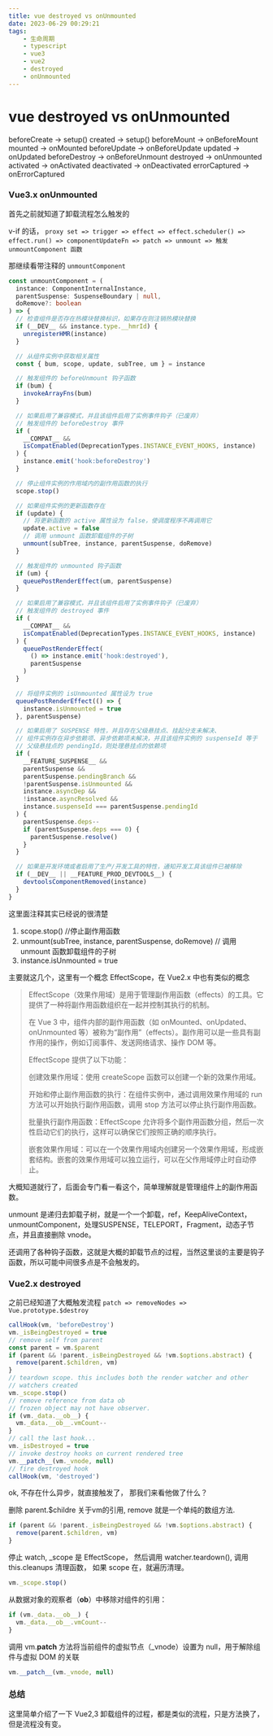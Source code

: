 ```yaml
---
title: vue destroyed vs onUnmounted
date: 2023-06-29 00:29:21
tags: 
    - 生命周期
    - typescript
    - vue3
    - vue2
    - destroyed
    - onUnmounted
---
```


# vue destroyed vs onUnmounted

beforeCreate -> setup()
created -> setup()
beforeMount -> onBeforeMount
mounted -> onMounted
beforeUpdate -> onBeforeUpdate
updated -> onUpdated
beforeDestroy -> onBeforeUnmount
destroyed -> onUnmounted
activated -> onActivated
deactivated -> onDeactivated
errorCaptured -> onErrorCaptured

### Vue3.x onUnmounted

首先之前就知道了卸载流程怎么触发的

v-if 的话， `proxy set => trigger => effect => effect.scheduler() => effect.run() => componentUpdateFn => patch => unmount => 触发 unmountComponent 函数` 
 
那继续看带注释的 `unmountComponent`

```ts
const unmountComponent = (
  instance: ComponentInternalInstance,
  parentSuspense: SuspenseBoundary | null,
  doRemove?: boolean
) => {
  // 检查组件是否存在热模块替换标识，如果存在则注销热模块替换
  if (__DEV__ && instance.type.__hmrId) {
    unregisterHMR(instance)
  }

  // 从组件实例中获取相关属性
  const { bum, scope, update, subTree, um } = instance

  // 触发组件的 beforeUnmount 钩子函数
  if (bum) {
    invokeArrayFns(bum)
  }

  // 如果启用了兼容模式，并且该组件启用了实例事件钩子（已废弃）
  // 触发组件的 beforeDestroy 事件
  if (
    __COMPAT__ &&
    isCompatEnabled(DeprecationTypes.INSTANCE_EVENT_HOOKS, instance)
  ) {
    instance.emit('hook:beforeDestroy')
  }

  // 停止组件实例的作用域内的副作用函数的执行
  scope.stop()

  // 如果组件实例的更新函数存在
  if (update) {
    // 将更新函数的 active 属性设为 false，使调度程序不再调用它
    update.active = false
    // 调用 unmount 函数卸载组件的子树
    unmount(subTree, instance, parentSuspense, doRemove)
  }

  // 触发组件的 unmounted 钩子函数
  if (um) {
    queuePostRenderEffect(um, parentSuspense)
  }

  // 如果启用了兼容模式，并且该组件启用了实例事件钩子（已废弃）
  // 触发组件的 destroyed 事件
  if (
    __COMPAT__ &&
    isCompatEnabled(DeprecationTypes.INSTANCE_EVENT_HOOKS, instance)
  ) {
    queuePostRenderEffect(
      () => instance.emit('hook:destroyed'),
      parentSuspense
    )
  }

  // 将组件实例的 isUnmounted 属性设为 true
  queuePostRenderEffect(() => {
    instance.isUnmounted = true
  }, parentSuspense)

  // 如果启用了 SUSPENSE 特性，并且存在父级悬挂点、挂起分支未解决、
  // 组件实例存在异步依赖项、异步依赖项未解决，并且该组件实例的 suspenseId 等于
  // 父级悬挂点的 pendingId，则处理悬挂点的依赖项
  if (
    __FEATURE_SUSPENSE__ &&
    parentSuspense &&
    parentSuspense.pendingBranch &&
    !parentSuspense.isUnmounted &&
    instance.asyncDep &&
    !instance.asyncResolved &&
    instance.suspenseId === parentSuspense.pendingId
  ) {
    parentSuspense.deps--
    if (parentSuspense.deps === 0) {
      parentSuspense.resolve()
    }
  }

  // 如果是开发环境或者启用了生产/开发工具的特性，通知开发工具该组件已被移除
  if (__DEV__ || __FEATURE_PROD_DEVTOOLS__) {
    devtoolsComponentRemoved(instance)
  }
}
```

这里面注释其实已经说的很清楚

1. scope.stop() //停止副作用函数
2. unmount(subTree, instance, parentSuspense, doRemove) // 调用 unmount 函数卸载组件的子树
3. instance.isUnmounted = true

主要就这几个，这里有一个概念 EffectScope，在 Vue2.x 中也有类似的概念

> EffectScope（效果作用域）是用于管理副作用函数（effects）的工具。它提供了一种将副作用函数组织在一起并控制其执行的机制。
> 
> 在 Vue 3 中，组件内部的副作用函数（如 onMounted、onUpdated、onUnmounted 等）被称为“副作用”（effects）。副作用可以是一些具有副作用的操作，例如订阅事件、发送网络请求、操作 DOM 等。
> 
> EffectScope 提供了以下功能：
> 
> 创建效果作用域：使用 createScope 函数可以创建一个新的效果作用域。
> 
> 开始和停止副作用函数的执行：在组件实例中，通过调用效果作用域的 run 方法可以开始执行副作用函数，调用 stop 方法可以停止执行副作用函数。
> 
> 批量执行副作用函数：EffectScope 允许将多个副作用函数分组，然后一次性启动它们的执行，这样可以确保它们按照正确的顺序执行。
> 
> 嵌套效果作用域：可以在一个效果作用域内创建另一个效果作用域，形成嵌套结构。嵌套的效果作用域可以独立运行，可以在父作用域停止时自动停止。

大概知道就行了，后面会专门看一看这个，简单理解就是管理组件上的副作用函数。

unmount 是递归去卸载子树，就是一个一个卸载，ref，KeepAliveContext，unmountComponent，处理SUSPENSE，TELEPORT，Fragment，动态子节点，并且直接删除 vnode。

还调用了各种钩子函数，这就是大概的卸载节点的过程，当然这里谈的主要是钩子函数，所以可能中间很多点是不会触发的。


### Vue2.x destroyed

之前已经知道了大概触发流程 `patch => removeNodes => Vue.prototype.$destroy`

```ts
callHook(vm, 'beforeDestroy')
vm._isBeingDestroyed = true
// remove self from parent
const parent = vm.$parent
if (parent && !parent._isBeingDestroyed && !vm.$options.abstract) {
  remove(parent.$children, vm)
}
// teardown scope. this includes both the render watcher and other
// watchers created
vm._scope.stop()
// remove reference from data ob
// frozen object may not have observer.
if (vm._data.__ob__) {
  vm._data.__ob__.vmCount--
}
// call the last hook...
vm._isDestroyed = true
// invoke destroy hooks on current rendered tree
vm.__patch__(vm._vnode, null)
// fire destroyed hook
callHook(vm, 'destroyed')
```

ok, 不存在什么异步，就直接触发了， 那我们来看他做了什么？

删除 parent.$childre 关于vm的引用, remove 就是一个单纯的数组方法.

```ts
if (parent && !parent._isBeingDestroyed && !vm.$options.abstract) {
  remove(parent.$children, vm)
}
```

停止 watch, _scope 是 EffectScope， 然后调用 watcher.teardown(), 调用 this.cleanups 清理函数， 如果 scope 在，就遍历清理。

```ts
vm._scope.stop()
```

从数据对象的观察者（__ob__）中移除对组件的引用：

```ts
if (vm._data.__ob__) {
  vm._data.__ob__.vmCount--
}
```

调用 vm.__patch__ 方法将当前组件的虚拟节点（_vnode）设置为 null，用于解除组件与虚拟 DOM 的关联

```ts
vm.__patch__(vm._vnode, null)
```

### 总结

这里简单介绍了一下 Vue2,3 卸载组件的过程，都是类似的流程，只是方法换了，但是流程没有变。